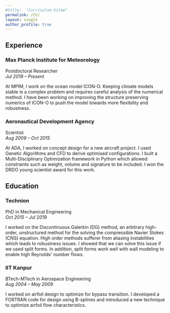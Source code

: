 ```yaml
---
#title:  "Curriculum Vitae"
permalink: /CV/
layout: single
author_profile: true
---
```


## Experience

### Max Planck Institute for Meteorology
Postdoctoral Researcher<br/> 
*Jul 2019 – Present*

At MPIM, I work on the ocean model ICON-O. Keeping climate models stable is a complex problem and requires careful analysis of the numerical method. I have been working on improving the structure preserving numerics of ICON-O to push the model towards more flexibility and robustness.

### Aeronautical Development Agency
Scientist<br/> 
*Aug 2009 – Oct 2015*

At ADA, I worked on concept design for a new aircraft project. I used Genetic Algorithms and CFD to derive optimised configurations. I built a Multi-Disciplinary Optimization framework in Python which allowed constraints such as weight, volume and signature to be included. I won the DRDO young scientist award for this work.


## Education

### Technion 
PhD in Mechanical Engineering<br/>
*Oct 2015 – Jul 2019*

I worked on the Discontinuous Galerkin (DG) method, an arbitrary high-order, unstructured method for the solving the compressible Navier Stokes (CNS) equation. High order methods sufferer from aliasing instabilities which leads to robustness issues. I showed that we can solve this issue if we used split forms. In addition, split forms work well with wall modeling to enable high Reynolds' number flows.  

### IIT Kanpur 
BTech-MTech in Aerospace Engineering<br/>
*Aug 2004 – May 2009*

I worked on airfoil design to optimize for bypass transition.
I developed a FORTRAN code for design using B-splines 
and introduced a new technique to optimize airfoil flow characteristics.

















